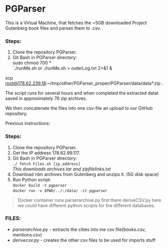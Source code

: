 # PGParser
This is a Virtual Machine, that fetches the ~5GB downloaded Project Gutenberg book files and parses them to .csv.


### Steps:
1. Clone the repository PGParser.
2. Git Bash in PGParser directory: <br>
 sudo chmod 700 *<br>
`./runMe.sh  or ./runMe.sh > outerLog.txt 2>&1 & <br>

scp root@178.62.239.18:~/tmp/other/PGParser_proper/PGParser/data/data*.zip .

The script runs for several hours and when completed the extracted datat saved in approximately 76 zip archives.

We then concatenate the files into one csv-file an upload to our GitHub repository.


Previous instructions:
### Steps:
1. Clone the repository PGParser.
2. Get the IP address 178.62.99.117.
3. Git Bash in PGParser directory: <br>
`./ fetch Files.sh [ip_address]` <br>
_This downloads archives.tar and zipfilelinks.txt_
4. Download rdm archives from Gutenberg and unzips it. (5G disk space)
5. Run Python script: <br>
`docker build -t pgparser` <br>
`docker run -v $PWD/../:/data/ -it pgparser`

> Docker container runs parserarchive.py first there deriveCSV.py here we could have different python scripts for the different databases. 

### FILES:
- _parserarchive.py_ - extracts the cities into ine csv file(books.csv, mentions.csv)
- _derivecsv.py_ - creates the other csv files to  be used for imports stuff
